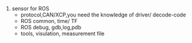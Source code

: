1. sensor for ROS
    - protocol,CAN/XCP,you need the knowledge of driver/ decode-code
    - ROS common, time/ TF
    - ROS debug, gdb,log,pdb
    - tools, visulation, measurement file
